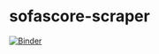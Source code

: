 # sofascore-scraper

[![Binder](https://mybinder.org/badge_logo.svg)](https://mybinder.org/v2/gh/ThongLai/sofascore-scraper/main?urlpath=%2Fdoc%2Ftree%2Fmain.ipynb)

